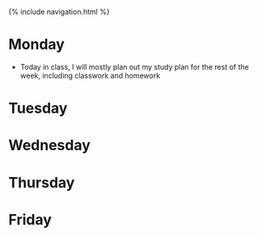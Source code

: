 {% include navigation.html %}

# Monday
- Today in class, I will mostly plan out my study plan for the rest of the week, including classwork and homework

# Tuesday
# Wednesday
# Thursday
# Friday

